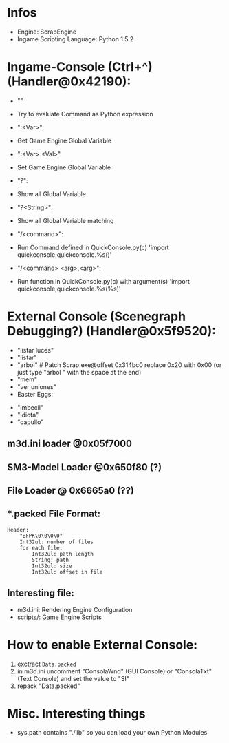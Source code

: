 # Infos
- Engine: ScrapEngine
- Ingame Scripting Language: Python 1.5.2

# Ingame-Console (Ctrl+\^) (Handler@0x42190):
* "<Command>"
 - Try to evaluate Command as Python expression
* ":\<Var>":
 - Get Game Engine Global Variable
* ":\<Var> \<Val>"
 - Set Game Engine Global Variable
* "?":
 - Show all Global Variable
* "?\<String>":
 - Show all Global Variable matching <String>
* "/\<command>":
 - Run Command defined in QuickConsole.py(c) 'import quickconsole;quickconsole.%s()'
* "/\<command> \<arg>,\<arg>":
 - Run function in QuickConsole.py(c) with argument(s) 'import quickconsole;quickconsole.%s(%s)'

# External Console (Scenegraph Debugging?) (Handler@0x5f9520):
* "listar luces"
* "listar"
* "arbol" # Patch Scrap.exe@offset 0x314bc0 replace 0x20 with 0x00 (or just type "arbol " with the space at the end)
* "mem"
* "ver uniones"
* Easter Eggs:
 - "imbecil"
 - "idiota"
 - "capullo"

## m3d.ini loader @0x05f7000

## SM3-Model Loader @0x650f80 (?)

## File Loader @ 0x6665a0 (??)

## *.packed File Format:
    Header:
        "BFPK\0\0\0\0"
        Int32ul: number of files
        for each file:
            Int32ul: path length
            String: path
            Int32ul: size
            Int32ul: offset in file

## Interesting file:
* m3d.ini: Rendering Engine Configuration
* scripts/: Game Engine Scripts


# How to enable External Console:
1. exctract `Data.packed`
2. in m3d.ini uncomment "ConsolaWnd" (GUI Console) or "ConsolaTxt" (Text Console) and set the value to "SI"
3. repack "Data.packed"

# Misc. Interesting things
- sys.path contains "./lib" so you can load your own Python Modules